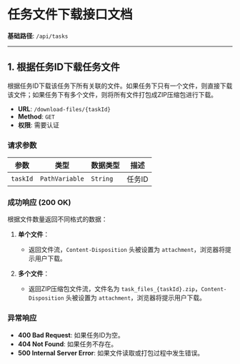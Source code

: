 # 任务文件下载接口文档

**基础路径**: `/api/tasks`

---

## 1. 根据任务ID下载任务文件

根据任务ID下载该任务下所有关联的文件。如果任务下只有一个文件，则直接下载该文件；如果任务下有多个文件，则将所有文件打包成ZIP压缩包进行下载。

- **URL**: `/download-files/{taskId}`
- **Method**: `GET`
- **权限**: 需要认证

### 请求参数

| 参数 | 类型 | 数据类型 | 描述 |
| --- | --- | --- | --- |
| `taskId` | `PathVariable` | `String` | 任务ID |

### 成功响应 (200 OK)

根据文件数量返回不同格式的数据：

1. **单个文件**：
   - 返回文件流，`Content-Disposition` 头被设置为 `attachment`，浏览器将提示用户下载。

2. **多个文件**：
   - 返回ZIP压缩包文件流，文件名为 `task_files_{taskId}.zip`，`Content-Disposition` 头被设置为 `attachment`，浏览器将提示用户下载。

### 异常响应

- **400 Bad Request**: 如果任务ID为空。
- **404 Not Found**: 如果任务不存在。
- **500 Internal Server Error**: 如果文件读取或打包过程中发生错误。